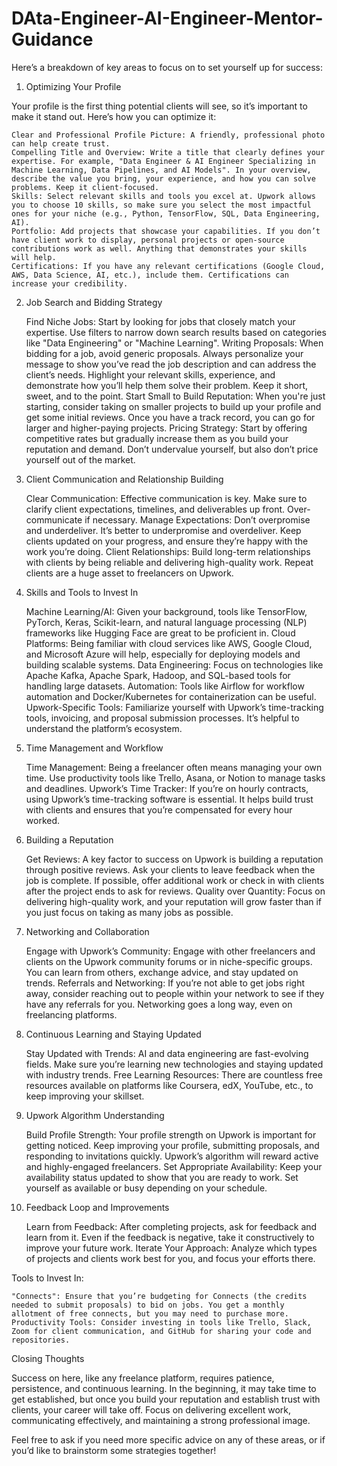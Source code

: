 # DAta-Engineer-AI-Engineer-Mentor-Guidance
Here’s a breakdown of key areas to focus on to set yourself up for success:
1. Optimizing Your Profile

Your profile is the first thing potential clients will see, so it’s important to make it stand out. Here’s how you can optimize it:

    Clear and Professional Profile Picture: A friendly, professional photo can help create trust.
    Compelling Title and Overview: Write a title that clearly defines your expertise. For example, "Data Engineer & AI Engineer Specializing in Machine Learning, Data Pipelines, and AI Models". In your overview, describe the value you bring, your experience, and how you can solve problems. Keep it client-focused.
    Skills: Select relevant skills and tools you excel at. Upwork allows you to choose 10 skills, so make sure you select the most impactful ones for your niche (e.g., Python, TensorFlow, SQL, Data Engineering, AI).
    Portfolio: Add projects that showcase your capabilities. If you don’t have client work to display, personal projects or open-source contributions work as well. Anything that demonstrates your skills will help.
    Certifications: If you have any relevant certifications (Google Cloud, AWS, Data Science, AI, etc.), include them. Certifications can increase your credibility.

2. Job Search and Bidding Strategy

    Find Niche Jobs: Start by looking for jobs that closely match your expertise. Use filters to narrow down search results based on categories like "Data Engineering" or "Machine Learning".
    Writing Proposals: When bidding for a job, avoid generic proposals. Always personalize your message to show you’ve read the job description and can address the client’s needs. Highlight your relevant skills, experience, and demonstrate how you’ll help them solve their problem. Keep it short, sweet, and to the point.
    Start Small to Build Reputation: When you're just starting, consider taking on smaller projects to build up your profile and get some initial reviews. Once you have a track record, you can go for larger and higher-paying projects.
    Pricing Strategy: Start by offering competitive rates but gradually increase them as you build your reputation and demand. Don’t undervalue yourself, but also don’t price yourself out of the market.

3. Client Communication and Relationship Building

    Clear Communication: Effective communication is key. Make sure to clarify client expectations, timelines, and deliverables up front. Over-communicate if necessary.
    Manage Expectations: Don’t overpromise and underdeliver. It’s better to underpromise and overdeliver. Keep clients updated on your progress, and ensure they’re happy with the work you’re doing.
    Client Relationships: Build long-term relationships with clients by being reliable and delivering high-quality work. Repeat clients are a huge asset to freelancers on Upwork.

4. Skills and Tools to Invest In

    Machine Learning/AI: Given your background, tools like TensorFlow, PyTorch, Keras, Scikit-learn, and natural language processing (NLP) frameworks like Hugging Face are great to be proficient in.
    Cloud Platforms: Being familiar with cloud services like AWS, Google Cloud, and Microsoft Azure will help, especially for deploying models and building scalable systems.
    Data Engineering: Focus on technologies like Apache Kafka, Apache Spark, Hadoop, and SQL-based tools for handling large datasets.
    Automation: Tools like Airflow for workflow automation and Docker/Kubernetes for containerization can be useful.
    Upwork-Specific Tools: Familiarize yourself with Upwork’s time-tracking tools, invoicing, and proposal submission processes. It’s helpful to understand the platform’s ecosystem.

5. Time Management and Workflow

    Time Management: Being a freelancer often means managing your own time. Use productivity tools like Trello, Asana, or Notion to manage tasks and deadlines.
    Upwork’s Time Tracker: If you’re on hourly contracts, using Upwork’s time-tracking software is essential. It helps build trust with clients and ensures that you’re compensated for every hour worked.

6. Building a Reputation

    Get Reviews: A key factor to success on Upwork is building a reputation through positive reviews. Ask your clients to leave feedback when the job is complete. If possible, offer additional work or check in with clients after the project ends to ask for reviews.
    Quality over Quantity: Focus on delivering high-quality work, and your reputation will grow faster than if you just focus on taking as many jobs as possible.

7. Networking and Collaboration

    Engage with Upwork’s Community: Engage with other freelancers and clients on the Upwork community forums or in niche-specific groups. You can learn from others, exchange advice, and stay updated on trends.
    Referrals and Networking: If you’re not able to get jobs right away, consider reaching out to people within your network to see if they have any referrals for you. Networking goes a long way, even on freelancing platforms.

8. Continuous Learning and Staying Updated

    Stay Updated with Trends: AI and data engineering are fast-evolving fields. Make sure you’re learning new technologies and staying updated with industry trends.
    Free Learning Resources: There are countless free resources available on platforms like Coursera, edX, YouTube, etc., to keep improving your skillset.

9. Upwork Algorithm Understanding

    Build Profile Strength: Your profile strength on Upwork is important for getting noticed. Keep improving your profile, submitting proposals, and responding to invitations quickly. Upwork’s algorithm will reward active and highly-engaged freelancers.
    Set Appropriate Availability: Keep your availability status updated to show that you are ready to work. Set yourself as available or busy depending on your schedule.

10. Feedback Loop and Improvements

    Learn from Feedback: After completing projects, ask for feedback and learn from it. Even if the feedback is negative, take it constructively to improve your future work.
    Iterate Your Approach: Analyze which types of projects and clients work best for you, and focus your efforts there.

Tools to Invest In:

    "Connects": Ensure that you’re budgeting for Connects (the credits needed to submit proposals) to bid on jobs. You get a monthly allotment of free connects, but you may need to purchase more.
    Productivity Tools: Consider investing in tools like Trello, Slack, Zoom for client communication, and GitHub for sharing your code and repositories.

Closing Thoughts

Success on here, like any freelance platform, requires patience, persistence, and continuous learning. In the beginning, it may take time to get established, but once you build your reputation and establish trust with clients, your career will take off. Focus on delivering excellent work, communicating effectively, and maintaining a strong professional image.

Feel free to ask if you need more specific advice on any of these areas, or if you’d like to brainstorm some strategies together!
